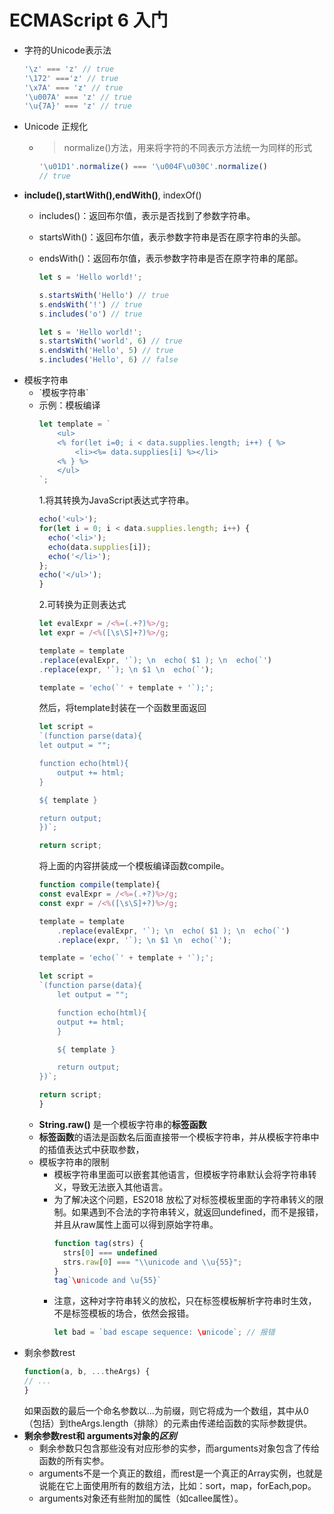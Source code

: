 # ECMAScript 6 入门

- 字符的Unicode表示法
    ```js
    '\z' === 'z' // true
    '\172' ==='z' // true
    '\x7A' === 'z' // true
    '\u007A' === 'z' // true
    '\u{7A}' === 'z' // true
    ```
- Unicode 正规化
  - >normalize()方法，用来将字符的不同表示方法统一为同样的形式
    ```js
    '\u01D1'.normalize() === '\u004F\u030C'.normalize()
    // true
    ```
- **include(),startWith(),endWith()**, indexOf()
  - includes()：返回布尔值，表示是否找到了参数字符串。
  - startsWith()：返回布尔值，表示参数字符串是否在原字符串的头部。
  - endsWith()：返回布尔值，表示参数字符串是否在原字符串的尾部。

    ```js
    let s = 'Hello world!';

    s.startsWith('Hello') // true
    s.endsWith('!') // true
    s.includes('o') // true

    let s = 'Hello world!';
    s.startsWith('world', 6) // true
    s.endsWith('Hello', 5) // true
    s.includes('Hello', 6) // false
    ```
- 模板字符串
  - \`模板字符串\`
  - 示例：模板编译
    ```js
    let template = `
        <ul>
        <% for(let i=0; i < data.supplies.length; i++) { %>
            <li><%= data.supplies[i] %></li>
        <% } %>
        </ul>
    `;
    ```
    1.将其转换为JavaScript表达式字符串。
    ```js
    echo('<ul>');
    for(let i = 0; i < data.supplies.length; i++) {
      echo('<li>');
      echo(data.supplies[i]);
      echo('</li>');
    };
    echo('</ul>');
    }
    ```
    2.可转换为正则表达式
    ```js
    let evalExpr = /<%=(.+?)%>/g;
    let expr = /<%([\s\S]+?)%>/g;

    template = template
    .replace(evalExpr, '`); \n  echo( $1 ); \n  echo(`')
    .replace(expr, '`); \n $1 \n  echo(`');

    template = 'echo(`' + template + '`);';
    ```
    然后，将template封装在一个函数里面返回
    ```js
    let script =
    `(function parse(data){
    let output = "";

    function echo(html){
        output += html;
    }

    ${ template }

    return output;
    })`;

    return script;
    ```
    将上面的内容拼装成一个模板编译函数compile。
    ```js
    function compile(template){
    const evalExpr = /<%=(.+?)%>/g;
    const expr = /<%([\s\S]+?)%>/g;

    template = template
        .replace(evalExpr, '`); \n  echo( $1 ); \n  echo(`')
        .replace(expr, '`); \n $1 \n  echo(`');

    template = 'echo(`' + template + '`);';

    let script =
    `(function parse(data){
        let output = "";

        function echo(html){
        output += html;
        }

        ${ template }

        return output;
    })`;

    return script;
    }
    ```
  - **String.raw()** 是一个模板字符串的**标签函数**
  - **标签函数**的语法是函数名后面直接带一个模板字符串，并从模板字符串中的插值表达式中获取参数，
  - 模板字符串的限制
    - 模板字符串里面可以嵌套其他语言，但模板字符串默认会将字符串转义，导致无法嵌入其他语言。
    - 为了解决这个问题，ES2018 放松了对标签模板里面的字符串转义的限制。如果遇到不合法的字符串转义，就返回undefined，而不是报错，并且从raw属性上面可以得到原始字符串。
      ```js
      function tag(strs) {
        strs[0] === undefined
        strs.raw[0] === "\\unicode and \\u{55}";
      }
      tag`\unicode and \u{55}`
      ```
    - 注意，这种对字符串转义的放松，只在标签模板解析字符串时生效，不是标签模板的场合，依然会报错。
      ```js
      let bad = `bad escape sequence: \unicode`; // 报错
      ```
- 剩余参数rest
    ```js
    function(a, b, ...theArgs) {
    // ...
    }
    ```
    如果函数的最后一个命名参数以...为前缀，则它将成为一个数组，其中从0（包括）到theArgs.length（排除）的元素由传递给函数的实际参数提供。
- **剩余参数rest和 arguments对象的*区别***
  - 剩余参数只包含那些没有对应形参的实参，而arguments对象包含了传给函数的所有实参。
  - arguments不是一个真正的数组，而rest是一个真正的Array实例，也就是说能在它上面使用所有的数组方法，比如：sort，map，forEach,pop。
  - arguments对象还有些附加的属性（如callee属性）。
